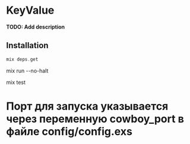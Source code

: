 # KeyValue

**TODO: Add description**

## Installation



```elixir
mix deps.get
```

mix run --no-halt

mix test

# Порт для запуска указывается через переменную cowboy_port в файле config/config.exs




